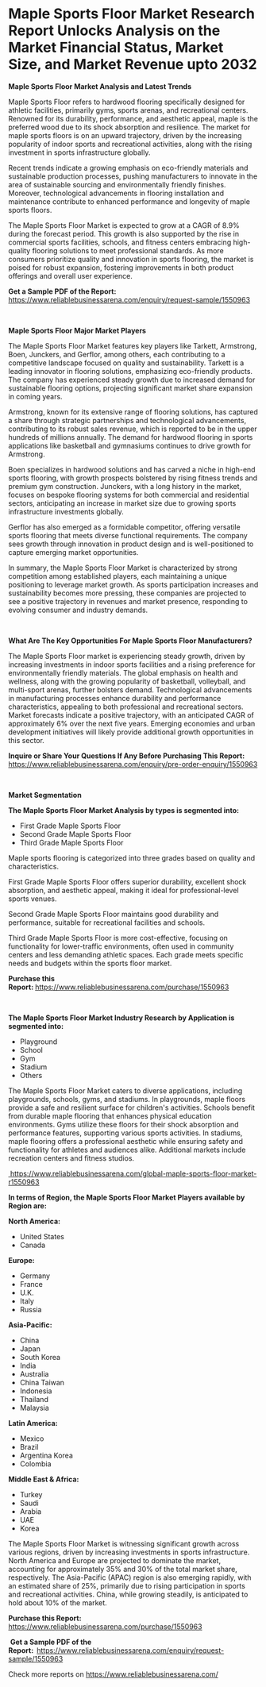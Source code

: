 <p><h1>Maple Sports Floor Market Research Report Unlocks Analysis on the Market Financial Status, Market Size, and Market Revenue upto 2032</h1></p><p><strong>Maple Sports Floor Market Analysis and Latest Trends</strong></p>
<p><p>Maple Sports Floor refers to hardwood flooring specifically designed for athletic facilities, primarily gyms, sports arenas, and recreational centers. Renowned for its durability, performance, and aesthetic appeal, maple is the preferred wood due to its shock absorption and resilience. The market for maple sports floors is on an upward trajectory, driven by the increasing popularity of indoor sports and recreational activities, along with the rising investment in sports infrastructure globally. </p><p>Recent trends indicate a growing emphasis on eco-friendly materials and sustainable production processes, pushing manufacturers to innovate in the area of sustainable sourcing and environmentally friendly finishes. Moreover, technological advancements in flooring installation and maintenance contribute to enhanced performance and longevity of maple sports floors.</p><p>The Maple Sports Floor Market is expected to grow at a CAGR of 8.9% during the forecast period. This growth is also supported by the rise in commercial sports facilities, schools, and fitness centers embracing high-quality flooring solutions to meet professional standards. As more consumers prioritize quality and innovation in sports flooring, the market is poised for robust expansion, fostering improvements in both product offerings and overall user experience.</p></p>
<p><strong>Get a Sample PDF of the Report:&nbsp;</strong> <a href="https://www.reliablebusinessarena.com/enquiry/request-sample/1550963?utm_campaign=2958&utm_medium=2&utm_source=Github&utm_content=ia&utm_term=31032025&utm_id=maple-sports-floor">https://www.reliablebusinessarena.com/enquiry/request-sample/1550963</a></p>
<p>&nbsp;</p>
<p><strong>Maple Sports Floor Major Market Players</strong></p>
<p><p>The Maple Sports Floor Market features key players like Tarkett, Armstrong, Boen, Junckers, and Gerflor, among others, each contributing to a competitive landscape focused on quality and sustainability. Tarkett is a leading innovator in flooring solutions, emphasizing eco-friendly products. The company has experienced steady growth due to increased demand for sustainable flooring options, projecting significant market share expansion in coming years. </p><p>Armstrong, known for its extensive range of flooring solutions, has captured a share through strategic partnerships and technological advancements, contributing to its robust sales revenue, which is reported to be in the upper hundreds of millions annually. The demand for hardwood flooring in sports applications like basketball and gymnasiums continues to drive growth for Armstrong.</p><p>Boen specializes in hardwood solutions and has carved a niche in high-end sports flooring, with growth prospects bolstered by rising fitness trends and premium gym construction. Junckers, with a long history in the market, focuses on bespoke flooring systems for both commercial and residential sectors, anticipating an increase in market size due to growing sports infrastructure investments globally.</p><p>Gerflor has also emerged as a formidable competitor, offering versatile sports flooring that meets diverse functional requirements. The company sees growth through innovation in product design and is well-positioned to capture emerging market opportunities.</p><p>In summary, the Maple Sports Floor Market is characterized by strong competition among established players, each maintaining a unique positioning to leverage market growth. As sports participation increases and sustainability becomes more pressing, these companies are projected to see a positive trajectory in revenues and market presence, responding to evolving consumer and industry demands.</p></p>
<p>&nbsp;</p>
<p><strong>What Are The Key Opportunities For Maple Sports Floor Manufacturers?</strong></p>
<p><p>The Maple Sports Floor market is experiencing steady growth, driven by increasing investments in indoor sports facilities and a rising preference for environmentally friendly materials. The global emphasis on health and wellness, along with the growing popularity of basketball, volleyball, and multi-sport arenas, further bolsters demand. Technological advancements in manufacturing processes enhance durability and performance characteristics, appealing to both professional and recreational sectors. Market forecasts indicate a positive trajectory, with an anticipated CAGR of approximately 6% over the next five years. Emerging economies and urban development initiatives will likely provide additional growth opportunities in this sector.</p></p>
<p><strong>Inquire or Share Your Questions If Any Before Purchasing This Report:</strong> <a href="https://www.reliablebusinessarena.com/enquiry/pre-order-enquiry/1550963?utm_campaign=2958&utm_medium=2&utm_source=Github&utm_content=ia&utm_term=31032025&utm_id=maple-sports-floor">https://www.reliablebusinessarena.com/enquiry/pre-order-enquiry/1550963</a></p>
<p>&nbsp;</p>
<p><strong>Market Segmentation</strong></p>
<p><strong>The Maple Sports Floor Market Analysis by types is segmented into:</strong></p>
<p><ul><li>First Grade Maple Sports Floor</li><li>Second Grade Maple Sports Floor</li><li>Third Grade Maple Sports Floor</li></ul></p>
<p><p>Maple sports flooring is categorized into three grades based on quality and characteristics. </p><p>First Grade Maple Sports Floor offers superior durability, excellent shock absorption, and aesthetic appeal, making it ideal for professional-level sports venues. </p><p>Second Grade Maple Sports Floor maintains good durability and performance, suitable for recreational facilities and schools. </p><p>Third Grade Maple Sports Floor is more cost-effective, focusing on functionality for lower-traffic environments, often used in community centers and less demanding athletic spaces. Each grade meets specific needs and budgets within the sports floor market.</p></p>
<p><strong>Purchase this Report:&nbsp;</strong><a href="https://www.reliablebusinessarena.com/purchase/1550963?utm_campaign=2958&utm_medium=2&utm_source=Github&utm_content=ia&utm_term=31032025&utm_id=maple-sports-floor">https://www.reliablebusinessarena.com/purchase/1550963</a></p>
<p>&nbsp;</p>
<p><strong>The Maple Sports Floor Market Industry Research by Application is segmented into:</strong></p>
<p><ul><li>Playground</li><li>School</li><li>Gym</li><li>Stadium</li><li>Others</li></ul></p>
<p><p>The Maple Sports Floor Market caters to diverse applications, including playgrounds, schools, gyms, and stadiums. In playgrounds, maple floors provide a safe and resilient surface for children's activities. Schools benefit from durable maple flooring that enhances physical education environments. Gyms utilize these floors for their shock absorption and performance features, supporting various sports activities. In stadiums, maple flooring offers a professional aesthetic while ensuring safety and functionality for athletes and audiences alike. Additional markets include recreation centers and fitness studios.</p></p>
<p><a href="https://www.reliablebusinessarena.com/global-maple-sports-floor-market-r1550963?utm_campaign=2958&utm_medium=2&utm_source=Github&utm_content=ia&utm_term=31032025&utm_id=maple-sports-floor">&nbsp;https://www.reliablebusinessarena.com/global-maple-sports-floor-market-r1550963</a></p>
<p><strong>In terms of Region, the Maple Sports Floor Market Players available by Region are:</strong></p>
<p>
    <p> <strong> North America: </strong>
        <ul>
            <li>United States</li>
            <li>Canada</li>
        </ul>
        </p> 
    <p> <strong> Europe: </strong>
        <ul>
            <li>Germany</li>
            <li>France</li>
            <li>U.K.</li>
            <li>Italy</li>
            <li>Russia</li>
        </ul>
        </p> 
    <p> <strong> Asia-Pacific: </strong>
        <ul>
            <li>China</li>
            <li>Japan</li>
            <li>South Korea</li>
            <li>India</li>
            <li>Australia</li>
            <li>China Taiwan</li>
            <li>Indonesia</li>
            <li>Thailand</li>
            <li>Malaysia</li>
        </ul>
        </p> 
    <p> <strong> Latin America: </strong>
        <ul>
            <li>Mexico</li>
            <li>Brazil</li>
            <li>Argentina Korea</li>
            <li>Colombia</li>
        </ul>
        </p> 
    <p> <strong> Middle East & Africa: </strong>
        <ul>
            <li>Turkey</li>
            <li>Saudi</li>
            <li>Arabia</li>
            <li>UAE</li>
            <li>Korea</li>
        </ul>
    </p>
    </p>
<p><p>The Maple Sports Floor Market is witnessing significant growth across various regions, driven by increasing investments in sports infrastructure. North America and Europe are projected to dominate the market, accounting for approximately 35% and 30% of the total market share, respectively. The Asia-Pacific (APAC) region is also emerging rapidly, with an estimated share of 25%, primarily due to rising participation in sports and recreational activities. China, while growing steadily, is anticipated to hold about 10% of the market.</p></p>
<p><strong>Purchase this Report: </strong><a href="https://www.reliablebusinessarena.com/purchase/1550963?utm_campaign=2958&utm_medium=2&utm_source=Github&utm_content=ia&utm_term=31032025&utm_id=maple-sports-floor">https://www.reliablebusinessarena.com/purchase/1550963</a></p>
<p>&nbsp;<strong>Get a Sample PDF of the Report:&nbsp;&nbsp;</strong><a href="https://www.reliablebusinessarena.com/enquiry/request-sample/1550963?utm_campaign=2958&utm_medium=2&utm_source=Github&utm_content=ia&utm_term=31032025&utm_id=maple-sports-floor">https://www.reliablebusinessarena.com/enquiry/request-sample/1550963</a></p>
<p><strong></strong></p>
<p>Check more reports on <a href="https://www.reliablebusinessarena.com/?utm_campaign=2958&utm_medium=2&utm_source=Github&utm_content=ia&utm_term=31032025&utm_id=maple-sports-floor">https://www.reliablebusinessarena.com/</a></p>